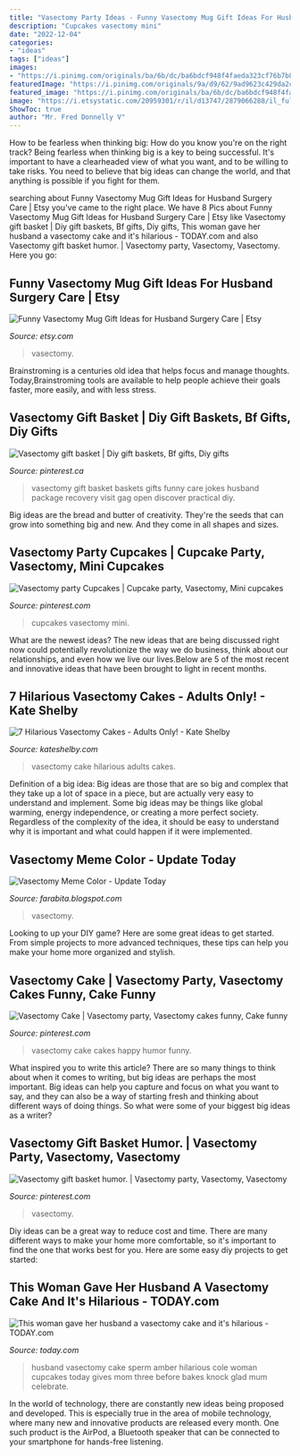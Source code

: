 ```yaml
---
title: "Vasectomy Party Ideas - Funny Vasectomy Mug Gift Ideas For Husband Surgery Care"
description: "Cupcakes vasectomy mini"
date: "2022-12-04"
categories:
- "ideas"
tags: ["ideas"]
images:
- "https://i.pinimg.com/originals/ba/6b/dc/ba6bdcf948f4faeda323cf76b7b89bc2.jpg"
featuredImage: "https://i.pinimg.com/originals/9a/d9/62/9ad9623c429da2ca51857b099891715c.jpg"
featured_image: "https://i.pinimg.com/originals/ba/6b/dc/ba6bdcf948f4faeda323cf76b7b89bc2.jpg"
image: "https://i.etsystatic.com/20959301/r/il/d13747/2879066288/il_fullxfull.2879066288_pr7n.jpg"
ShowToc: true
author: "Mr. Fred Donnelly V"
---
```



How to be fearless when thinking big: How do you know you're on the right track?
Being fearless when thinking big is a key to being successful. It's important to have a clearheaded view of what you want, and to be willing to take risks. You need to believe that big ideas can change the world, and that anything is possible if you fight for them.

	

		
searching about Funny Vasectomy Mug Gift Ideas for Husband Surgery Care | Etsy you've came to the right place. We have 8 Pics about Funny Vasectomy Mug Gift Ideas for Husband Surgery Care | Etsy like Vasectomy gift basket | Diy gift baskets, Bf gifts, Diy gifts, This woman gave her husband a vasectomy cake and it&#039;s hilarious - TODAY.com and also Vasectomy gift basket humor. | Vasectomy party, Vasectomy, Vasectomy. Here you go:
		
    
## Funny Vasectomy Mug Gift Ideas For Husband Surgery Care | Etsy

<img loading=lazy src="https://i.etsystatic.com/20959301/r/il/d13747/2879066288/il_fullxfull.2879066288_pr7n.jpg" onerror="this.onerror=null;this.src='https://tse2.mm.bing.net/th?id=OIP.W7dQ40iyeCe1_jrEpsy4mgHaLH&amp;pid=15.1';" alt="Funny Vasectomy Mug Gift Ideas for Husband Surgery Care | Etsy">

_Source: etsy.com_

>vasectomy. 

	

Brainstroming is a centuries old idea that helps focus and manage thoughts. Today,Brainstroming tools are available to help people achieve their goals faster, more easily, and with less stress.

    
## Vasectomy Gift Basket | Diy Gift Baskets, Bf Gifts, Diy Gifts

<img loading=lazy src="https://i.pinimg.com/originals/9a/d9/62/9ad9623c429da2ca51857b099891715c.jpg" onerror="this.onerror=null;this.src='https://tse2.mm.bing.net/th?id=OIP.jgZ_OvCBcb3GGEitmfSZ_QHaHa&amp;pid=15.1';" alt="Vasectomy gift basket | Diy gift baskets, Bf gifts, Diy gifts">

_Source: pinterest.ca_

>vasectomy gift basket baskets gifts funny care jokes husband package recovery visit gag open discover practical diy. 

	

Big ideas are the bread and butter of creativity. They're the seeds that can grow into something big and new. And they come in all shapes and sizes.

    
## Vasectomy Party Cupcakes | Cupcake Party, Vasectomy, Mini Cupcakes

<img loading=lazy src="https://i.pinimg.com/originals/ba/6b/dc/ba6bdcf948f4faeda323cf76b7b89bc2.jpg" onerror="this.onerror=null;this.src='https://tse4.mm.bing.net/th?id=OIP.7aSE1eTjt9tTBarTOrqZvgHaFj&amp;pid=15.1';" alt="Vasectomy party Cupcakes | Cupcake party, Vasectomy, Mini cupcakes">

_Source: pinterest.com_

>cupcakes vasectomy mini. 

	

What are the newest ideas?
The new ideas that are being discussed right now could potentially revolutionize the way we do business, think about our relationships, and even how we live our lives.Below are 5 of the most recent and innovative ideas that have been brought to light in recent months.

    
## 7 Hilarious Vasectomy Cakes - Adults Only! - Kate Shelby

<img loading=lazy src="https://kateshelby.com/wp-content/uploads/2019/11/vas-11.jpg" onerror="this.onerror=null;this.src='https://tse2.mm.bing.net/th?id=OIP.qk2Io4UdYuxgOeQ95F7BxAHaJQ&amp;pid=15.1';" alt="7 Hilarious Vasectomy Cakes - Adults Only! - Kate Shelby">

_Source: kateshelby.com_

>vasectomy cake hilarious adults cakes. 

	

Definition of a big idea:
Big ideas are those that are so big and complex that they take up a lot of space in a piece, but are actually very easy to understand and implement. Some big ideas may be things like global warming, energy independence, or creating a more perfect society. Regardless of the complexity of the idea, it should be easy to understand why it is important and what could happen if it were implemented.

    
## Vasectomy Meme Color - Update Today

<img loading=lazy src="http://cdn-webimages.wimages.net/0548746bc16af465d5c5f8f43f29e8cd9e96c7-v5-wm.jpg?v=0" onerror="this.onerror=null;this.src='https://tse4.mm.bing.net/th?id=OIP.kO1DWPuu-Hn1IZEZ6E88ugHaKp&amp;pid=15.1';" alt="Vasectomy Meme Color - Update Today">

_Source: farabita.blogspot.com_

>vasectomy. 

	

Looking to up your DIY game? Here are some great ideas to get started. From simple projects to more advanced techniques, these tips can help you make your home more organized and stylish.

    
## Vasectomy Cake | Vasectomy Party, Vasectomy Cakes Funny, Cake Funny

<img loading=lazy src="https://i.pinimg.com/originals/40/e3/86/40e3866416859330030a906d875b9442.jpg" onerror="this.onerror=null;this.src='https://tse1.mm.bing.net/th?id=OIP.l7Se-gMPkWdhJmIkWgPOFAHaJ4&amp;pid=15.1';" alt="Vasectomy Cake | Vasectomy party, Vasectomy cakes funny, Cake funny">

_Source: pinterest.com_

>vasectomy cake cakes happy humor funny. 

	

What inspired you to write this article?
There are so many things to think about when it comes to writing, but big ideas are perhaps the most important. Big ideas can help you capture and focus on what you want to say, and they can also be a way of starting fresh and thinking about different ways of doing things. So what were some of your biggest big ideas as a writer?

    
## Vasectomy Gift Basket Humor. | Vasectomy Party, Vasectomy, Vasectomy

<img loading=lazy src="https://i.pinimg.com/736x/8e/6c/f4/8e6cf4eab0546eb2e63ba4c463241236.jpg" onerror="this.onerror=null;this.src='https://tse2.mm.bing.net/th?id=OIP.ETVsIEL_iEuAgvZ2G8bdKwHaJ3&amp;pid=15.1';" alt="Vasectomy gift basket humor. | Vasectomy party, Vasectomy, Vasectomy">

_Source: pinterest.com_

>vasectomy. 

	

Diy ideas can be a great way to reduce cost and time. There are many different ways to make your home more comfortable, so it's important to find the one that works best for you. Here are some easy diy projects to get started: 

    
## This Woman Gave Her Husband A Vasectomy Cake And It&#039;s Hilarious - TODAY.com

<img loading=lazy src="https://media1.s-nbcnews.com/j/newscms/2017_37/1282461/vasectomy-cake-today-170914-inline3_d6bfd6fed4ae8b042e40c1a1a50220e1.today-inline-large.jpg" onerror="this.onerror=null;this.src='https://tse3.mm.bing.net/th?id=OIP.2lGiTlFgFxbK2Ywta66X3gAAAA&amp;pid=15.1';" alt="This woman gave her husband a vasectomy cake and it&#039;s hilarious - TODAY.com">

_Source: today.com_

>husband vasectomy cake sperm amber hilarious cole woman cupcakes today gives mom three before bakes knock glad mum celebrate. 

	

In the world of technology, there are constantly new ideas being proposed and developed. This is especially true in the area of mobile technology, where many new and innovative products are released every month. One such product is the AirPod, a Bluetooth speaker that can be connected to your smartphone for hands-free listening.

